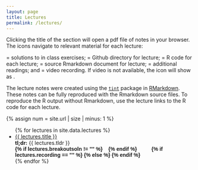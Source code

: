 ```yaml
---
layout: page
title: Lectures
permalink: /lectures/
---
```


Clicking the title of the section will open a pdf file of notes in your browser. The icons navigate to relevant material for each lecture: 

<i class="fas fa-lightbulb"></i> = solutions to in class exercises; <i class="fab fa-github"></i> = Github directory for lecture; <i class="fa-solid fa-laptop-code"></i> = R code for each lecture; <i class="fab fa-r-project"></i> = source Rmarkdown document for lecture; <i class="fas fa-book"></i> = additional readings; and <i class="fas fa-video"></i> = video recording. If video is not available, the icon will show as <i class="fas fa-video-slash"></i>. 

The lecture notes were created using the [`tint`](https://cran.r-project.org/web/packages/tint/vignettes/tintHtmlIntro.html) package in [RMarkdown](https://rmarkdown.rstudio.com/). These notes can be fully reproduced with the Rmarkdown source files. To reproduce the R output without Rmarkdown, use the lecture links to the R code for each lecture.

{% assign num = site.url | size | minus: 1 %}

<ul id="archive">
{% for lectures in site.data.lectures %}
      <li class="archiveposturl">
        <span><a href="{{ site.url | slice: 0, num }}{{ site.baseurl }}/lectures/{{ lectures.dirname }}/{{ lectures.filename }}.html" target="_blank">{{ lectures.title }}</a></span><br>
<span class = "postlower">
<strong>tl;dr:</strong> {{ lectures.tldr }}</span>
<strong style="font-size:100%; font-family: 'DM Sans', sans-serif; float:right; padding-right: .5em">
{% if lectures.breakoutsoln != "" %}
<a href="{{ site.url | slice: 0, num }}{{ site.baseurl }}/lectures/{{ lectures.dirname }}/breakoutsoln/{{ lectures.breakoutsoln }}"><i class="fas fa-lightbulb"></i></a>&nbsp;&nbsp;
{% endif %}
	<a href="https://github.com/{{ site.githubdir}}/tree/master/lectures/{{ lectures.dirname }}"><i class="fab fa-github"></i></a>&nbsp;&nbsp;
<a href="https://github.com/{{ site.githubdir}}/tree/master/lectures/{{ lectures.dirname }}/{{ lectures.filename}}.Rmd"><i class="fab fa-r-project"></i></a>&nbsp;&nbsp;
<a href="{{ site.url | slice: 0, num }}{{ site.baseurl }}/readings#{{ lectures.reading }}"><i class="fas fa-book"></i></a>&nbsp;&nbsp;
{% if lectures.recording == "" %}
<i class="fas fa-video-slash"></i>
{% else %}
<a href="{{ site.url | slice: 0, num }}{{ site.baseurl }}/recordings/{{ lectures.recording_url }}"><i class="fas fa-video"></i></a>
{% endif %}

</strong> 
      </li>
{% endfor %}
</ul>

